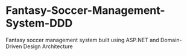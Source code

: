 # Fantasy-Soccer-Management-System-DDD
Fantasy soccer management system built using ASP.NET and Domain-Driven Design Architecture
